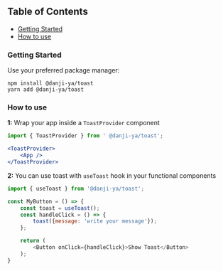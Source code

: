 Table of Contents
--
- [Getting Started](#getting-started)
- [How to use](#how-to-use)


### Getting Started
Use your preferred package manager:
```
npm install @danji-ya/toast
yarn add @danji-ya/toast
```
### How to use

**1:** Wrap your app inside a `ToastProvider` component
```jsx
import { ToastProvider } from ' @danji-ya/toast';

<ToastProvider>
    <App />
</ToastProvider>
```


**2:** You can use toast with `useToast` hook in your functional components

```javascript
import { useToast } from '@danji-ya/toast';

const MyButton = () => {
    const toast = useToast();
    const handleClick = () => {
        toast({message: 'write your message'});
    };

    return (
        <Button onClick={handleClick}>Show Toast</Button>
    );
}
```